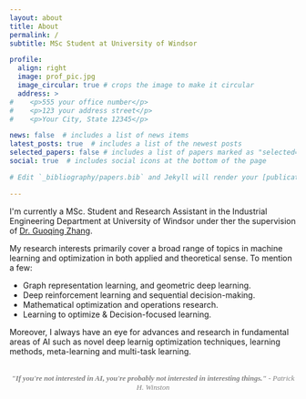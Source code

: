 ```yaml
---
layout: about
title: About
permalink: /
subtitle: MSc Student at University of Windsor

profile:
  align: right
  image: prof_pic.jpg
  image_circular: true # crops the image to make it circular
  address: >
#    <p>555 your office number</p>
#    <p>123 your address street</p>
#    <p>Your City, State 12345</p>

news: false  # includes a list of news items
latest_posts: true  # includes a list of the newest posts
selected_papers: false # includes a list of papers marked as "selected={true}"
social: true  # includes social icons at the bottom of the page

# Edit `_bibliography/papers.bib` and Jekyll will render your [publications page](/al-folio/publications/) automatically.

---
```


I'm currently a MSc. Student and Research Assistant in the Industrial Engineering Department at University of Windsor under ther the supervision of [Dr. Guoqing Zhang](https://www.uwindsor.ca/engineering/mame/337/dr-guoqing-zhang).

My research interests primarily cover a broad range of topics in machine learning and optimization in both applied and theoretical sense. To mention a few:
- Graph representation learning, and geometric deep learning.
- Deep reinforcement learning and sequential decision-making.
- Mathematical optimization and operations research.
-	Learning to optimize & Decision-focused learning.
  
Moreover, I always have an eye for advances and research in fundamental areas of AI such as novel deep learnig optimization techniques, learning methods, meta-learning and multi-task learning. 

<br>

<div style="text-align:center">
<font color = "gray" face = "Times New Roman" size= "2.4" align="center"> <i><strong>"If you're not interested in AI, you're probably not interested in interesting things."</strong> - Patrick H. Winston</i></font>
</div>

<br>




